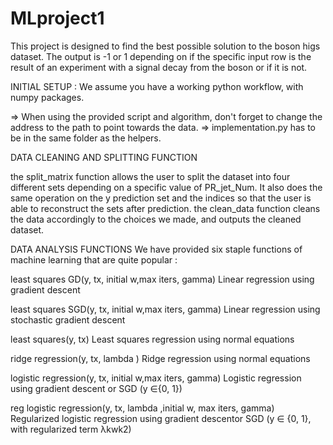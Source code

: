 # MLproject1
This project is designed to find the best possible solution to the boson higs dataset. The output is -1 or 1 depending on if the specific input row
is the result of an experiment with a signal decay from the boson or if it is not.


INITIAL SETUP : 
We assume you have a working python workflow, with numpy packages.

=> When using the provided script and algorithm, don't forget to change the address to the path to point towards the data.
=> implementation.py has to be in the same folder as the helpers.


DATA CLEANING AND SPLITTING FUNCTION

the split_matrix function allows the user to split the dataset into four different sets depending on a specific value of PR_jet_Num. It also does the same operation on the y prediction
set and the indices so that the user is able to reconstruct the sets after prediction.
the clean_data function cleans the data accordingly to the choices we made, and outputs the cleaned dataset.


DATA ANALYSIS FUNCTIONS
We have provided six staple functions of machine learning that are quite popular : 

least squares GD(y, tx, initial w,max iters, gamma)  Linear regression using gradient descent

least squares SGD(y, tx, initial w,max iters, gamma) Linear regression using stochastic gradient descent

least squares(y, tx) Least squares regression using normal equations

ridge regression(y, tx, lambda ) Ridge regression using normal equations

logistic regression(y, tx, initial w,max iters, gamma) Logistic regression using gradient descent or SGD (y ∈{0, 1})

reg logistic regression(y, tx, lambda ,initial w, max iters, gamma) Regularized logistic regression using gradient descentor SGD (y ∈ {0, 1}, with regularized term λkwk2)



